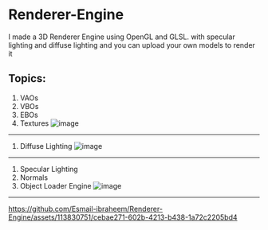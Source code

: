 # Renderer-Engine
I made a 3D Renderer Engine using  OpenGL and GLSL.
with specular lighting and diffuse lighting and you can upload your own models to render it 

## Topics:

1. VAOs
1. VBOs
1. EBOs
1. Textures
   ![image](https://github.com/Esmail-ibraheem/Renderer-Engine/assets/113830751/5c731ece-2086-43b5-a18c-b8cf76ffcdcd)
-----
1. Diffuse Lighting
   ![image](https://github.com/Esmail-ibraheem/Renderer-Engine/assets/113830751/8e078260-8068-4aa6-a3fc-3f9fa60ff5aa)
-----
1. Specular Lighting
1. Normals
1. Object Loader Engine
   ![image](https://github.com/Esmail-ibraheem/Renderer-Engine/assets/113830751/28ae317a-294d-4e63-80a5-e639ced7ce11)



-----

https://github.com/Esmail-ibraheem/Renderer-Engine/assets/113830751/cebae271-602b-4213-b438-1a72c2205bd4

